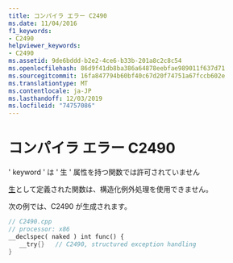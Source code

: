 ```yaml
---
title: コンパイラ エラー C2490
ms.date: 11/04/2016
f1_keywords:
- C2490
helpviewer_keywords:
- C2490
ms.assetid: 9de6bddd-b2e2-4ce6-b33b-201a8c2c8c54
ms.openlocfilehash: 86d9f41db8ba386a64878eebfae989011f637d71
ms.sourcegitcommit: 16fa847794b60bf40c67d20f74751a67fccb602e
ms.translationtype: MT
ms.contentlocale: ja-JP
ms.lasthandoff: 12/03/2019
ms.locfileid: "74757086"
---
```

# <a name="compiler-error-c2490"></a>コンパイラ エラー C2490

' keyword ' は ' 生 ' 属性を持つ関数では許可されていません

[生](../../cpp/naked-cpp.md)として定義された関数は、構造化例外処理を使用できません。

次の例では、C2490 が生成されます。

```cpp
// C2490.cpp
// processor: x86
__declspec( naked ) int func() {
   __try{}   // C2490, structured exception handling
}
```
